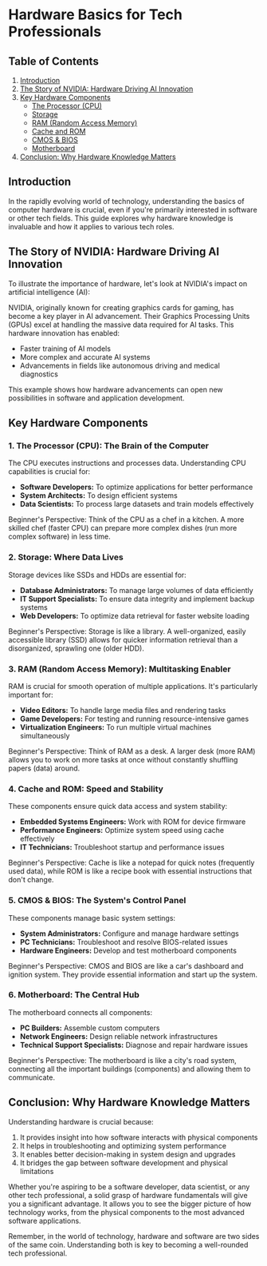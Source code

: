 # Hardware Basics for Tech Professionals

## Table of Contents
1. [Introduction](#introduction)
2. [The Story of NVIDIA: Hardware Driving AI Innovation](#the-story-of-nvidia-hardware-driving-ai-innovation)
3. [Key Hardware Components](#key-hardware-components)
   - [The Processor (CPU)](#1-the-processor-cpu-the-brain-of-the-computer)
   - [Storage](#2-storage-where-data-lives)
   - [RAM (Random Access Memory)](#3-ram-random-access-memory-multitasking-enabler)
   - [Cache and ROM](#4-cache-and-rom-speed-and-stability)
   - [CMOS & BIOS](#5-cmos--bios-the-systems-control-panel)
   - [Motherboard](#6-motherboard-the-central-hub)
4. [Conclusion: Why Hardware Knowledge Matters](#conclusion-why-hardware-knowledge-matters)

## Introduction

In the rapidly evolving world of technology, understanding the basics of computer hardware is crucial, even if you're primarily interested in software or other tech fields. This guide explores why hardware knowledge is invaluable and how it applies to various tech roles.

## The Story of NVIDIA: Hardware Driving AI Innovation

To illustrate the importance of hardware, let's look at NVIDIA's impact on artificial intelligence (AI):

NVIDIA, originally known for creating graphics cards for gaming, has become a key player in AI advancement. Their Graphics Processing Units (GPUs) excel at handling the massive data required for AI tasks. This hardware innovation has enabled:

- Faster training of AI models
- More complex and accurate AI systems
- Advancements in fields like autonomous driving and medical diagnostics

This example shows how hardware advancements can open new possibilities in software and application development.

## Key Hardware Components

### 1. The Processor (CPU): The Brain of the Computer

The CPU executes instructions and processes data. Understanding CPU capabilities is crucial for:

- **Software Developers:** To optimize applications for better performance
- **System Architects:** To design efficient systems
- **Data Scientists:** To process large datasets and train models effectively

Beginner's Perspective: Think of the CPU as a chef in a kitchen. A more skilled chef (faster CPU) can prepare more complex dishes (run more complex software) in less time.

### 2. Storage: Where Data Lives

Storage devices like SSDs and HDDs are essential for:

- **Database Administrators:** To manage large volumes of data efficiently
- **IT Support Specialists:** To ensure data integrity and implement backup systems
- **Web Developers:** To optimize data retrieval for faster website loading

Beginner's Perspective: Storage is like a library. A well-organized, easily accessible library (SSD) allows for quicker information retrieval than a disorganized, sprawling one (older HDD).

### 3. RAM (Random Access Memory): Multitasking Enabler

RAM is crucial for smooth operation of multiple applications. It's particularly important for:

- **Video Editors:** To handle large media files and rendering tasks
- **Game Developers:** For testing and running resource-intensive games
- **Virtualization Engineers:** To run multiple virtual machines simultaneously

Beginner's Perspective: Think of RAM as a desk. A larger desk (more RAM) allows you to work on more tasks at once without constantly shuffling papers (data) around.

### 4. Cache and ROM: Speed and Stability

These components ensure quick data access and system stability:

- **Embedded Systems Engineers:** Work with ROM for device firmware
- **Performance Engineers:** Optimize system speed using cache effectively
- **IT Technicians:** Troubleshoot startup and performance issues

Beginner's Perspective: Cache is like a notepad for quick notes (frequently used data), while ROM is like a recipe book with essential instructions that don't change.

### 5. CMOS & BIOS: The System's Control Panel

These components manage basic system settings:

- **System Administrators:** Configure and manage hardware settings
- **PC Technicians:** Troubleshoot and resolve BIOS-related issues
- **Hardware Engineers:** Develop and test motherboard components

Beginner's Perspective: CMOS and BIOS are like a car's dashboard and ignition system. They provide essential information and start up the system.

### 6. Motherboard: The Central Hub

The motherboard connects all components:

- **PC Builders:** Assemble custom computers
- **Network Engineers:** Design reliable network infrastructures
- **Technical Support Specialists:** Diagnose and repair hardware issues

Beginner's Perspective: The motherboard is like a city's road system, connecting all the important buildings (components) and allowing them to communicate.

## Conclusion: Why Hardware Knowledge Matters

Understanding hardware is crucial because:

1. It provides insight into how software interacts with physical components
2. It helps in troubleshooting and optimizing system performance
3. It enables better decision-making in system design and upgrades
4. It bridges the gap between software development and physical limitations

Whether you're aspiring to be a software developer, data scientist, or any other tech professional, a solid grasp of hardware fundamentals will give you a significant advantage. It allows you to see the bigger picture of how technology works, from the physical components to the most advanced software applications.

Remember, in the world of technology, hardware and software are two sides of the same coin. Understanding both is key to becoming a well-rounded tech professional.
